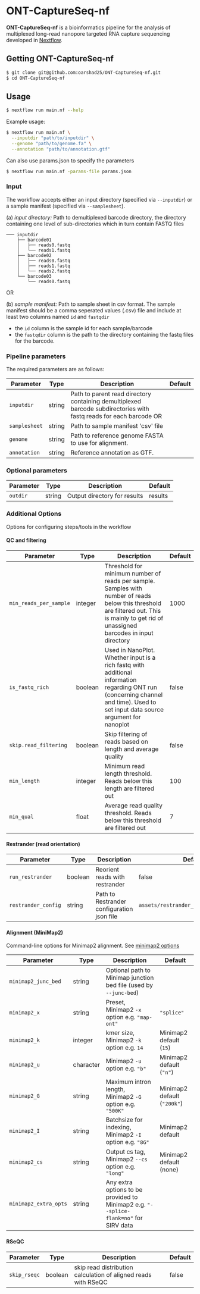 # ONT-CaptureSeq-nf

**ONT-CaptureSeq-nf** is a bioinformatics pipeline for the analysis of
multiplexed long-read nanopore targeted RNA capture sequencing developed in [Nextflow](https://www.nextflow.io/).

## Getting ONT-CaptureSeq-nf
```bash
$ git clone git@github.com:oarshad25/ONT-CaptureSeq-nf.git
$ cd ONT-CaptureSeq-nf
```
## Usage

```bash
$ nextflow run main.nf --help
```

Example usage:

```bash
$ nextflow run main.nf \
  --inputdir "path/to/inputdir" \
  --genome "path/to/genome.fa" \
  --annotation "path/to/annotation.gtf"
```

Can also use params.json to specify the parameters

```bash
$ nextflow run main.nf -params-file params.json
```

### Input

The workflow accepts either an input directory (specified via `--inputdir`)
or a sample manifest (specified via `--samplesheet`).

(a) *input directory:* Path to demultiplexed barcode directory, the directory
containing one level of sub-directories which in turn contain FASTQ files

```
─── inputdir
    ├── barcode01
    │   ├── reads0.fastq
    │   └── reads1.fastq
    ├── barcode02
    │   ├── reads0.fastq
    │   ├── reads1.fastq
    │   └── reads2.fastq
    └── barcode03
        └── reads0.fastq
```

OR

(b) *sample manifest:* Path to sample sheet in csv format. The sample manifest should be a comma seperated values (.csv)
file and include at least two columns named `id` and `fastqdir`

- the `id` column is the sample id for each sample/barcode
- the `fastqdir` column is the path to the directory containing the fastq files for the barcode.


### Pipeline parameters

The required parameters are as follows:

| Parameter     | Type   | Description                                                                                                        | Default |
| ------------- | ------ | ------------------------------------------------------------------------------------------------------------------ | ------- |
| `inputdir`    | string | Path to parent read directory containing demultiplexed barcode subdirectories with fastq reads for each barcode OR |
| `samplesheet` | string | Path to sample manifest 'csv' file                                                                                 |
| `genome`      | string | Path to reference genome FASTA to use for alignment.                                                               |
| `annotation`  | string | Reference annotation as GTF.                                                                                       |

### Optional parameters

| Parameter | Type   | Description                  | Default |
| --------- | ------ | ---------------------------- | ------- |
| `outdir`  | string | Output directory for results | results |


### Additional Options

Options for configuring steps/tools in the workflow

#### QC and filtering

| Parameter              | Type    | Description                                                                                                                                                                               | Default |
| ---------------------- | ------- | ----------------------------------------------------------------------------------------------------------------------------------------------------------------------------------------- | ------- |
| `min_reads_per_sample` | integer | Threshold for minimum number of reads per sample. Samples with number of reads below this threshold are filtered out. This is mainly to get rid of unassigned barcodes in input directory | 1000    |
| `is_fastq_rich`        | boolean | Used in NanoPlot. Whether input is a rich fastq with additional information regarding ONT run (concerning channel and time). Used to set input data source argument for nanoplot          | false   |
| `skip.read_filtering`  | boolean | Skip filtering of reads based on length and average quality                                                                                                                               | false   |
| `min_length`           | integer | Minimum read length threshold. Reads below this length are filtered out                                                                                                                   | 100     |
| `min_qual`             | float   | Average read quality threshold. Reads below this threshold are filtered out                                                                                                               | 7       |

#### Restrander (read orientation)

| Parameter           | Type    | Description                                | Default                                |
| ------------------- | ------- | ------------------------------------------ | -------------------------------------- |
| `run_restrander`    | boolean | Reorient reads with restrander             | false                                  |
| `restrander_config` | string  | Path to Restrander configuration json file | `assets/restrander_config/PCB109.json` |

#### Alignment (MiniMap2)

Command-line options for Minimap2 alignment. See [minimap2 options](https://lh3.github.io/minimap2/minimap2.html)

| Parameter             | Type      | Description                                                                           | Default                     |
| --------------------- | --------- | ------------------------------------------------------------------------------------- | --------------------------- |
| `minimap2_junc_bed`   | string    | Optional path to Minimap junction bed file (used by `--junc-bed`)                     |                             |
| `minimap2_x`          | string    | Preset, Minimap2 `-x` option e.g. `"map-ont"`                                         | `"splice"`                  |
| `minimap2_k`          | integer   | kmer size, Minimap2 `-k` option e.g. `14`                                             | Minimap2 default (`15`)     |
| `minimap2_u`          | character | Minimap2 `-u` option e.g. `"b"`                                                       | Minimap2 default (`"n"`)    |
| `minimap2_G`          | string    | Maximum intron length, Minimap2 `-G` option e.g. `"500K"`                             | Minimap2 default (`"200k"`) |
| `minimap2_I`          | string    | Batchsize for indexing, Minimap2 `-I` option e.g. `"8G"`                              | Minimap2 default            |
| `minimap2_cs`         | string    | Output cs tag, Minimap2 `--cs` option e.g. `"long"`                                   | Minimap2 default (none)     |
| `minimap2_extra_opts` | string    | Any extra options to be provided to Minimap2 e.g. `"--splice-flank=no"` for SIRV data |                             |

#### RSeQC

| Parameter    | Type    | Description                                                    | Default |
| ------------ | ------- | -------------------------------------------------------------- | ------- |
| `skip_rseqc` | boolean | skip read distribution calculation of aligned reads with RSeQC | false   |
